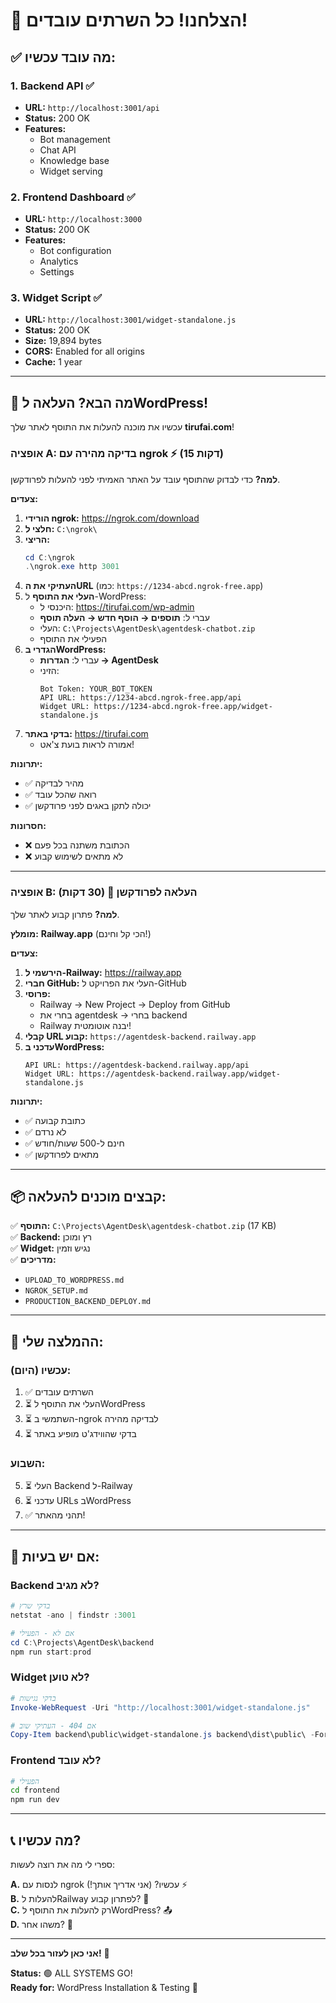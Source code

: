 # 🎉 הצלחנו! כל השרתים עובדים!

## ✅ מה עובד עכשיו:

### 1. Backend API ✅
- **URL:** `http://localhost:3001/api`
- **Status:** 200 OK
- **Features:**
  - Bot management
  - Chat API
  - Knowledge base
  - Widget serving

### 2. Frontend Dashboard ✅
- **URL:** `http://localhost:3000`
- **Status:** 200 OK
- **Features:**
  - Bot configuration
  - Analytics
  - Settings

### 3. Widget Script ✅
- **URL:** `http://localhost:3001/widget-standalone.js`
- **Status:** 200 OK  
- **Size:** 19,894 bytes
- **CORS:** Enabled for all origins
- **Cache:** 1 year

---

## 🎯 מה הבא? העלאה לWordPress!

עכשיו את מוכנה להעלות את התוסף לאתר שלך **tirufai.com**!

### אופציה A: בדיקה מהירה עם ngrok ⚡ (15 דקות)

**למה?** כדי לבדוק שהתוסף עובד על האתר האמיתי לפני להעלות לפרודקשן.

**צעדים:**
1. **הורידי ngrok:** https://ngrok.com/download
2. **חלצי ל:** `C:\ngrok\`
3. **הריצי:**
   ```powershell
   cd C:\ngrok
   .\ngrok.exe http 3001
   ```
4. **העתיקי את הURL** (כמו: `https://1234-abcd.ngrok-free.app`)
5. **העלי את התוסף** ל-WordPress:
   - היכנסי ל: https://tirufai.com/wp-admin
   - עברי ל: **תוספים → הוסף חדש → העלה תוסף**
   - העלי: `C:\Projects\AgentDesk\agentdesk-chatbot.zip`
   - הפעילי את התוסף
6. **הגדרי בWordPress:**
   - עברי ל: **הגדרות → AgentDesk**
   - הזיני:
     ```
     Bot Token: YOUR_BOT_TOKEN
     API URL: https://1234-abcd.ngrok-free.app/api
     Widget URL: https://1234-abcd.ngrok-free.app/widget-standalone.js
     ```
7. **בדקי באתר:** https://tirufai.com
   - אמורה לראות בועת צ'אט!

**יתרונות:**
- ✅ מהיר לבדיקה
- ✅ רואה שהכל עובד
- ✅ יכולה לתקן באגים לפני פרודקשן

**חסרונות:**
- ❌ הכתובת משתנה בכל פעם
- ❌ לא מתאים לשימוש קבוע

---

### אופציה B: העלאה לפרודקשן 🚀 (30 דקות)

**למה?** פתרון קבוע לאתר שלך.

**מומלץ:** **Railway.app** (הכי קל וחינם!)

**צעדים:**
1. **הירשמי ל-Railway:** https://railway.app
2. **חברי GitHub:** העלי את הפרויקט ל-GitHub
3. **פרוסי:**
   - Railway → New Project → Deploy from GitHub
   - בחרי את agentdesk → בחרי backend
   - Railway יבנה אוטומטית!
4. **קבלי URL קבוע:** `https://agentdesk-backend.railway.app`
5. **עדכני בWordPress:**
   ```
   API URL: https://agentdesk-backend.railway.app/api
   Widget URL: https://agentdesk-backend.railway.app/widget-standalone.js
   ```

**יתרונות:**
- ✅ כתובת קבועה
- ✅ לא נרדם
- ✅ חינם ל-500 שעות/חודש
- ✅ מתאים לפרודקשן

---

## 📦 קבצים מוכנים להעלאה:

✅ **התוסף:** `C:\Projects\AgentDesk\agentdesk-chatbot.zip` (17 KB)  
✅ **Backend:** רץ ומוכן  
✅ **Widget:** נגיש וזמין  
✅ **מדריכים:** 
- `UPLOAD_TO_WORDPRESS.md`
- `NGROK_SETUP.md`
- `PRODUCTION_BACKEND_DEPLOY.md`

---

## 🎯 ההמלצה שלי:

### עכשיו (היום):
1. ✅ השרתים עובדים
2. ⏳ העלי את התוסף לWordPress
3. ⏳ השתמשי ב-ngrok לבדיקה מהירה
4. ⏳ בדקי שהווידג'ט מופיע באתר

### השבוע:
5. ⏳ העלי Backend ל-Railway
6. ⏳ עדכני URLs בWordPress
7. ✅ תהני מהאתר!

---

## 🐛 אם יש בעיות:

### Backend לא מגיב?
```powershell
# בדקי שרץ
netstat -ano | findstr :3001

# אם לא - הפעילי
cd C:\Projects\AgentDesk\backend
npm run start:prod
```

### Widget לא טוען?
```powershell
# בדקי נגישות
Invoke-WebRequest -Uri "http://localhost:3001/widget-standalone.js"

# אם 404 - העתיקי שוב
Copy-Item backend\public\widget-standalone.js backend\dist\public\ -Force
```

### Frontend לא עובד?
```bash
# הפעילי
cd frontend
npm run dev
```

---

## 📞 מה עכשיו?

ספרי לי מה את רוצה לעשות:

**A.** לנסות עם ngrok עכשיו? (אני אדריך אותך!) ⚡  
**B.** להעלות לRailway לפתרון קבוע? 🚀  
**C.** רק להעלות את התוסף לWordPress? 📤  
**D.** משהו אחר? 🤔

---

**אני כאן לעזור בכל שלב!** 💬

**Status:** 🟢 ALL SYSTEMS GO!  
**Ready for:** WordPress Installation & Testing 🎉

